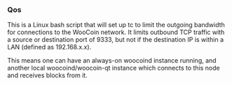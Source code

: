 ### Qos ###

This is a Linux bash script that will set up tc to limit the outgoing bandwidth for connections to the WooCoin network. It limits outbound TCP traffic with a source or destination port of 9333, but not if the destination IP is within a LAN (defined as 192.168.x.x).

This means one can have an always-on woocoind instance running, and another local woocoind/woocoin-qt instance which connects to this node and receives blocks from it.
